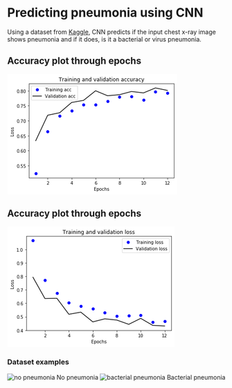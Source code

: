 # Predicting pneumonia using CNN

Using a dataset from [Kaggle](https://www.kaggle.com/nih-chest-xrays/data), CNN predicts if the input chest x-ray image shows pneumonia and if it does, is it a bacterial or virus pneumonia.

## Accuracy plot through epochs
<img src="images/accuracy_plot.png" alt="accuracy plot"/>

## Accuracy plot through epochs
<img src="images/loss_plot.png" alt="loss plot"/>

### Dataset examples
<img src="images/normal.png" alt="no pneumonia"/>
No pneumonia
<img src="images/bacterial.png" alt="bacterial pneumonia"/>
Bacterial pneumonia